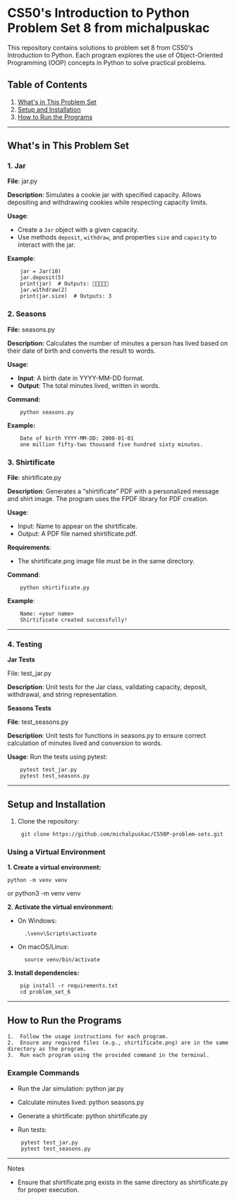 # CS50's Introduction to Python Problem Set 8 from michalpuskac

This repository contains solutions to problem set 8 from CS50's Introduction to Python. Each program explores the use of Object-Oriented Programming (OOP) concepts in Python to solve practical problems.

## Table of Contents
1. [What's in This Problem Set](#whats-in-this-problem-set)
2. [Setup and Installation](#setup-and-installation)
3. [How to Run the Programs](#how-to-run-the-programs)

---

## What's in This Problem Set

### 1. **Jar**
**File**: jar.py

**Description**: Simulates a cookie jar with specified capacity. Allows depositing and withdrawing cookies while respecting capacity limits.

**Usage**:
 - Create a `Jar` object with a given capacity.
 - Use methods `deposit`, `withdraw`, and properties `size` and `capacity` to interact with the jar.

**Example**:

		jar = Jar(10)
		jar.deposit(5)
		print(jar)  # Outputs: 🍪🍪🍪🍪🍪
		jar.withdraw(2)
		print(jar.size)  # Outputs: 3

### 2. Seasons

**File:** seasons.py

**Description:** Calculates the number of minutes a person has lived based on their date of birth and converts the result to words.

**Usage**:
 - **Input**: A birth date in YYYY-MM-DD format.
 - **Output**: The total minutes lived, written in words.

**Command:**

    	python seasons.py

**Example:**

		Date of birth YYYY-MM-DD: 2000-01-01
		one million fifty-two thousand five hundred sixty minutes.

### 3. Shirtificate

**File**: shirtificate.py

**Description**: Generates a “shirtificate” PDF with a personalized message and shirt image. The program uses the FPDF library for PDF creation.

**Usage**:
 - Input: Name to appear on the shirtificate.
 - Output: A PDF file named shirtificate.pdf.

**Requirements**:
 - The shirtificate.png image file must be in the same directory.

**Command**:

    	python shirtificate.py

**Example**:

		Name: <your name>
		Shirtificate created successfully!

---

### 4. Testing

**Jar Tests**

File: test_jar.py

**Description**: Unit tests for the Jar class, validating capacity, deposit, withdrawal, and string representation.

**Seasons Tests**

**File**: test_seasons.py

**Description**: Unit tests for functions in seasons.py to ensure correct calculation of minutes lived and conversion to words.

**Usage**:
Run the tests using pytest:

		pytest test_jar.py
		pytest test_seasons.py

---

## Setup and Installation

1. Clone the repository:

        git clone https://github.com/michalpuskac/CS50P-problem-sets.git

### Using a Virtual Environment

**1. Create a virtual environment:**

	python -m venv venv
or
	python3 -m venv venv

**2. Activate the virtual environment:**

- On Windows:

        .\venv\Scripts\activate

- On macOS/Linux:

        source venv/bin/activate

**3. Install dependencies:**

        pip install -r requirements.txt
        cd problem_set_6

---

## How to Run the Programs

	1.	Follow the usage instructions for each program.
	2.	Ensure any required files (e.g., shirtificate.png) are in the same directory as the program.
	3.	Run each program using the provided command in the terminal.

### Example Commands

 - Run the Jar simulation:
		python jar.py

 - Calculate minutes lived:
		python seasons.py

 - Generate a shirtificate:
		python shirtificate.py

 - Run tests:

		pytest test_jar.py
		pytest test_seasons.py

---

Notes

 - Ensure that shirtificate.png exists in the same directory as shirtificate.py for proper execution.
